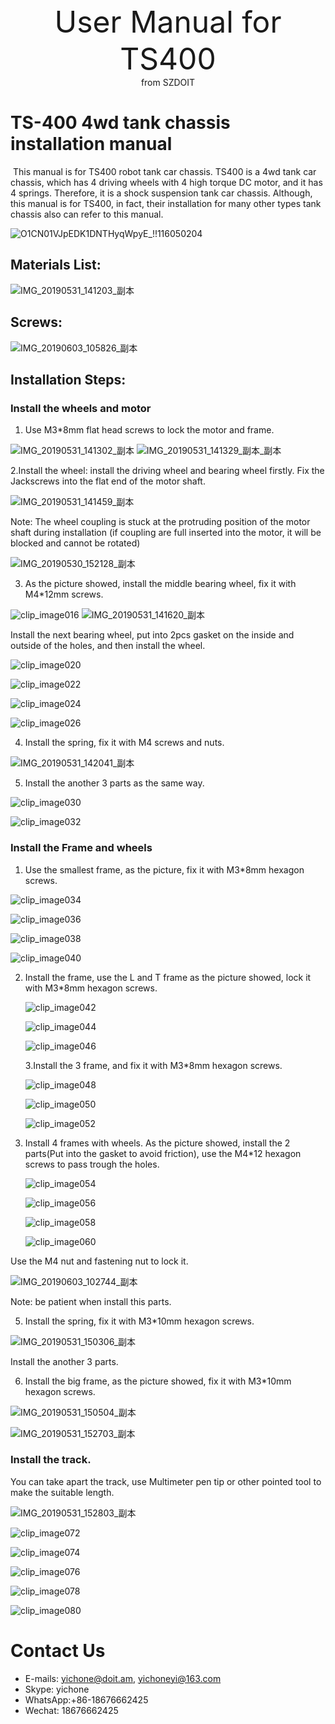 <center> <font size=10> User Manual for TS400 </font></center>

<center> from SZDOIT </center>

# TS-400 4wd tank chassis installation manual

​    This manual is for TS400 robot tank car chassis. TS400 is a 4wd tank car chassis, which has 4 driving wheels with 4 high torque DC motor, and it has 4 springs. Therefore, it is a shock suspension tank car chassis. Although, this manual is for TS400,  in fact, their installation for many other types tank chassis also can refer to this manual.

![O1CN01VJpEDK1DNTHyqWpyE_!!116050204](clip_image002.jpg)

## Materials List:

   ![IMG_20190531_141203_副本](clip_image004.jpg)

## Screws:

![IMG_20190603_105826_副本](clip_image006.jpg)

## Installation Steps:

### Install the wheels and motor

1. Use M3*8mm flat head screws to lock the motor and frame.

![IMG_20190531_141302_副本](clip_image008.jpg)
![IMG_20190531_141329_副本_副本](file:///C:/Users/ADMINI~1/AppData/Local/Temp/msohtmlclip1/01/clip_image010.jpg)

2.Install the wheel: install the driving wheel and bearing wheel firstly. Fix the Jackscrews into the flat end of the motor shaft.

![IMG_20190531_141459_副本](clip_image012.jpg)

Note: The wheel coupling is stuck at the protruding position of the motor shaft during installation (if coupling are full inserted into the motor, it will be blocked and cannot be rotated)

![IMG_20190530_152128_副本](clip_image014.jpg)

3. As the picture showed, install the middle bearing wheel, fix it with M4*12mm screws.

![clip_image016](clip_image016.jpg)
![IMG_20190531_141620_副本](clip_image018.jpg)

Install the next bearing wheel, put into 2pcs gasket on the inside and outside of the holes, and then install the wheel.



![clip_image020](clip_image020.jpg)

![clip_image022](clip_image022.jpg)

![clip_image024](clip_image024.jpg)

![clip_image026](clip_image026.jpg)

4. Install the spring, fix it with M4 screws and nuts.

![IMG_20190531_142041_副本](clip_image028.jpg)

5. Install the another 3 parts as the same way.

![clip_image030](clip_image030.jpg)

![clip_image032](clip_image032.jpg)

### Install the Frame and wheels

1. Use the smallest frame, as the picture, fix it with M3*8mm hexagon screws.

![clip_image034](clip_image034.jpg)

![clip_image036](clip_image036.jpg)

![clip_image038](clip_image038.jpg)

![clip_image040](clip_image040.jpg)

2. Install the frame, use the L and T frame as the picture showed, lock it with M3*8mm hexagon screws.

   ![clip_image042](clip_image042.jpg)

   ![clip_image044](clip_image044.jpg)

   ![clip_image046](clip_image046.jpg)

   3.Install the 3 frame, and fix it with M3*8mm hexagon screws.

   ![clip_image048](clip_image048.jpg)

   ![clip_image050](clip_image050.jpg)

   ![clip_image052](clip_image052.jpg)

   

4. Install 4 frames with wheels. As the picture showed, install the 2 parts(Put into the gasket to avoid friction), use the M4*12 hexagon screws to pass trough the holes.

   ![clip_image054](clip_image054.jpg)

   ![clip_image056](clip_image056.jpg)

   ![clip_image058](clip_image058.jpg)

   ![clip_image060](clip_image060.jpg)



Use the M4 nut and fastening nut to lock it.

![IMG_20190603_102744_副本](clip_image062.jpg)

Note: be patient when install this parts.

5. Install the spring, fix it with M3*10mm hexagon screws.

![IMG_20190531_150306_副本](clip_image064.jpg)

Install the another 3 parts.

6. Install the big frame, as the picture showed, fix it with M3*10mm hexagon screws.

![IMG_20190531_150504_副本](clip_image066.jpg)

![IMG_20190531_152703_副本](clip_image068.jpg)

### Install the track.

You can take apart the track, use Multimeter pen tip or other pointed tool to make the suitable length.

![IMG_20190531_152803_副本](clip_image070.jpg)

![clip_image072](clip_image072.jpg)

![clip_image074](clip_image074.jpg)

![clip_image076](clip_image076.jpg)

![clip_image078](clip_image078.jpg)

![clip_image080](clip_image080.jpg)

# Contact Us

- E-mails: [yichone@doit.am](mailto:yichone@doit.am), [yichoneyi@163.com](mailto:yichoneyi@163.com)
- Skype: yichone
- WhatsApp:+86-18676662425
- Wechat: 18676662425
